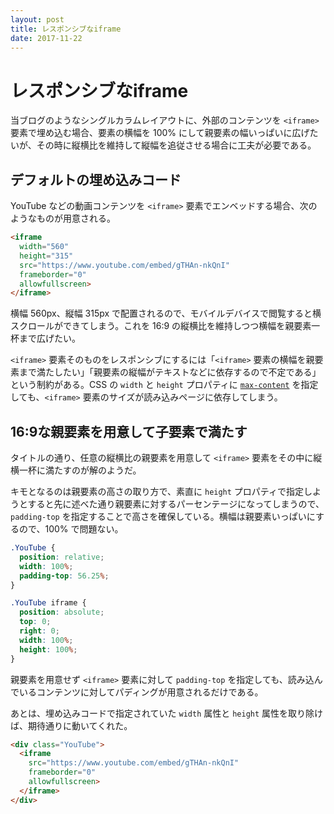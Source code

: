 ```yaml
---
layout: post
title: レスポンシブなiframe
date: 2017-11-22
---
```


# レスポンシブなiframe

当ブログのようなシングルカラムレイアウトに、外部のコンテンツを `<iframe>` 要素で埋め込む場合、要素の横幅を 100% にして親要素の幅いっぱいに広げたいが、その時に縦横比を維持して縦幅を追従させる場合に工夫が必要である。

## デフォルトの埋め込みコード

YouTube などの動画コンテンツを `<iframe>` 要素でエンベッドする場合、次のようなものが用意される。

```html
<iframe 
  width="560" 
  height="315" 
  src="https://www.youtube.com/embed/gTHAn-nkQnI"
  frameborder="0"
  allowfullscreen>
</iframe>
```

横幅 560px、縦幅 315px で配置されるので、モバイルデバイスで閲覧すると横スクロールができてしまう。これを 16:9 の縦横比を維持しつつ横幅を親要素一杯まで広げたい。

`<iframe>` 要素そのものをレスポンシブにするには「`<iframe>` 要素の横幅を親要素まで満たしたい」「親要素の縦幅がテキストなどに依存するので不定である」という制約がある。CSS の `width` と `height` プロパティに [`max-content`](https://www.w3.org/TR/css-sizing-3/#max-content-constraint) を指定しても、`<iframe>` 要素のサイズが読み込みページに依存してしまう。

## 16:9な親要素を用意して子要素で満たす

タイトルの通り、任意の縦横比の親要素を用意して `<iframe>` 要素をその中に縦横一杯に満たすのが解のようだ。

キモとなるのは親要素の高さの取り方で、素直に `height` プロパティで指定しようとすると先に述べた通り親要素に対するパーセンテージになってしまうので、`padding-top` を指定することで高さを確保している。横幅は親要素いっぱいにするので、100% で問題ない。

```css
.YouTube {
  position: relative;
  width: 100%;
  padding-top: 56.25%;
}

.YouTube iframe {
  position: absolute;
  top: 0;
  right: 0;
  width: 100%;
  height: 100%;
}
```

親要素を用意せず `<iframe>` 要素に対して `padding-top` を指定しても、読み込んでいるコンテンツに対してパディングが用意されるだけである。

あとは、埋め込みコードで指定されていた `width` 属性と `height` 属性を取り除けば、期待通りに動いてくれた。

```html
<div class="YouTube">
  <iframe 
    src="https://www.youtube.com/embed/gTHAn-nkQnI"
    frameborder="0"
    allowfullscreen>
  </iframe>
</div>
```
